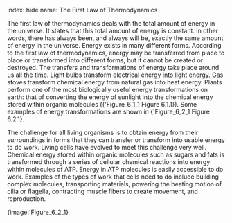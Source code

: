 index: hide
name: The First Law of Thermodynamics

The first law of thermodynamics deals with the total amount of energy in the universe. It states that this total amount of energy is constant. In other words, there has always been, and always will be, exactly the same amount of energy in the universe. Energy exists in many different forms. According to the first law of thermodynamics, energy may be transferred from place to place or transformed into different forms, but it cannot be created or destroyed. The transfers and transformations of energy take place around us all the time. Light bulbs transform electrical energy into light energy. Gas stoves transform chemical energy from natural gas into heat energy. Plants perform one of the most biologically useful energy transformations on earth: that of converting the energy of sunlight into the chemical energy stored within organic molecules ({'Figure_6_1_1 Figure 6.1.1}). Some examples of energy transformations are shown in  {'Figure_6_2_1 Figure 6.2.1}.

The challenge for all living organisms is to obtain energy from their surroundings in forms that they can transfer or transform into usable energy to do work. Living cells have evolved to meet this challenge very well. Chemical energy stored within organic molecules such as sugars and fats is transformed through a series of cellular chemical reactions into energy within molecules of ATP. Energy in ATP molecules is easily accessible to do work. Examples of the types of work that cells need to do include building complex molecules, transporting materials, powering the beating motion of cilia or flagella, contracting muscle fibers to create movement, and reproduction.


{image:'Figure_6_2_1}
        
